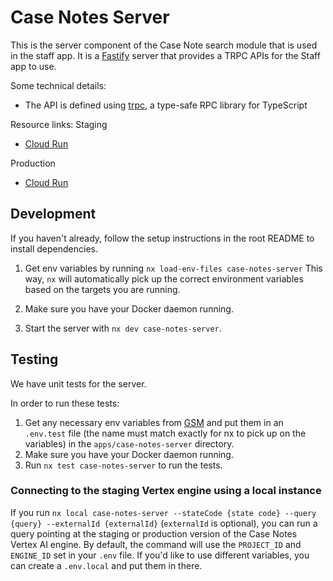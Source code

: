 # Case Notes Server

This is the server component of the Case Note search module that is used in the staff app. It is a [Fastify](https://fastify.dev/) server that provides a TRPC APIs for the Staff app to use.

Some technical details:

- The API is defined using [trpc](https://trpc.io/), a type-safe RPC library for TypeScript

Resource links:
Staging

- [Cloud Run](https://console.cloud.google.com/run/detail/us-central1/case-notes-server/metrics?project=recidiviz-dashboard-staging)

Production

- [Cloud Run](https://console.cloud.google.com/run/detail/us-central1/case-notes-server/metrics?project=recidiviz-dashboard-production)

## Development

If you haven't already, follow the setup instructions in the root README to install dependencies.

1. Get env variables by running `nx load-env-files case-notes-server`
   This way, `nx` will automatically pick up the correct environment variables based on the targets you are running.

2. Make sure you have your Docker daemon running.
3. Start the server with `nx dev case-notes-server`.

## Testing

We have unit tests for the server.

In order to run these tests:

1. Get any necessary env variables from [GSM](https://console.cloud.google.com/security/secret-manager/secret/env_test_case_notes_server/versions?project=recidiviz-dashboard-staging) and put them in an `.env.test` file (the name must match exactly for nx to pick up on the variables) in the `apps/case-notes-server` directory.
2. Make sure you have your Docker daemon running.
3. Run `nx test case-notes-server` to run the tests.

### Connecting to the staging Vertex engine using a local instance

If you run `nx local case-notes-server --stateCode {state code} --query {query} --externalId {externalId}` (`externalId` is optional), you can run a query pointing at the staging or production version of the Case Notes Vertex AI engine. By default, the command will use the `PROJECT_ID` and `ENGINE_ID` set in your `.env` file. If you'd like to use different variables, you can create a `.env.local` and put them in there.
